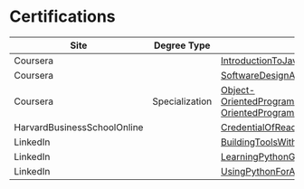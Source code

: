 # Certifications

 | Site | Degree Type | Course |
 | -----|-------------|--------|
| Coursera |   | [IntroductionToJavaAsSecondLanguage](certifications/Coursera_IntroductionToJavaAsSecondLanguage.pdf) |
| Coursera |   | [SoftwareDesignAsAnElementOfSDLC](certifications/Coursera_SoftwareDesignAsAnElementOfSDLC.pdf) |
| Coursera |  Specialization | [Object-OrientedProgramming_IntroductionToObject-OrientedProgrammingInCpp](certifications/Coursera_Specialization_Object-OrientedProgramming_IntroductionToObject-OrientedProgrammingInCpp.pdf) |
| HarvardBusinessSchoolOnline |   | [CredentialOfReadiness](certifications/HarvardBusinessSchoolOnline_CredentialOfReadiness.pdf) |
| LinkedIn |   | [BuildingToolsWithPython](certifications/LinkedIn_BuildingToolsWithPython.pdf) |
| LinkedIn |   | [LearningPythonGenerators](certifications/LinkedIn_LearningPythonGenerators.pdf) |
| LinkedIn |   | [UsingPythonForAutomation](certifications/LinkedIn_UsingPythonForAutomation.pdf) |
